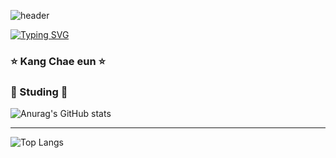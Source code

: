 ![header](https://capsule-render.vercel.app/api?type=wave&color=auto&height=300&section=header&text=Kang+Chae+Eun&fontSize=30)

[![Typing SVG](https://readme-typing-svg.demolab.com?font=Handjet&weight=500&size=30&pause=1000&color=814DFFD8&lines=Welcome+to+aprnal's+GitHub)](https://git.io/typing-svg)

### ⭐ Kang Chae eun ⭐


### 🌰 Studing 🌰



![Anurag's GitHub stats](https://github-readme-stats.vercel.app/api?username=aprnal&show_icons=true&theme=radical)

---

![Top Langs](https://github-readme-stats.vercel.app/api/top-langs/?username=aprnal&layout=compact)
